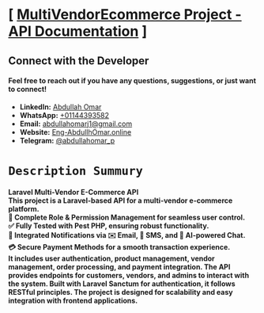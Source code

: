 # [ [MultiVendorEcommerce Project - API Documentation](#) ]

## Connect with the Developer

#### Feel free to reach out if you have any questions, suggestions, or just want to connect!

- **LinkedIn:** [Abdullah Omar](https://www.linkedin.com/in/abdullah-omar-81196420a?utm_source=share&utm_campaign=share_via&utm_content=profile&utm_medium=android_app)
- **WhatsApp:** [+01144393582](https://wa.me/01144393582)
- **Email:** [abdullahomarj1@gmail.com](abdullahomarj1@gmail.com)
- **Website:** [Eng-AbdullhOmar.online](https://www.eng-abdullahomar.online)
- **Telegram:** [@abdullahomar_p](https://t.me/abdullahomar_p)


# ``Description Summury``
#### Laravel Multi-Vendor E-Commerce API <br> This project is a Laravel-based API for a multi-vendor e-commerce platform. <br>🚀 Complete Role & Permission Management for seamless user control.<br>✅ Fully Tested with Pest PHP, ensuring robust functionality. <br> 🔔 Integrated Notifications via ✉️ Email, 📩 SMS, and 🤖 AI-powered Chat. <br> 💳 Secure Payment Methods for a smooth transaction experience.<br> It includes user authentication, product management, vendor management, order processing, and payment integration. The API provides endpoints for customers, vendors, and admins to interact with the system. Built with Laravel Sanctum for authentication, it follows RESTful principles. The project is designed for scalability and easy integration with frontend applications.
